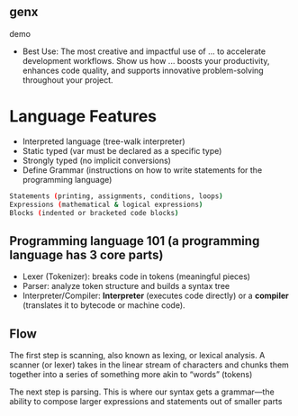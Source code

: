 ## genx
demo

* Best Use: The most creative and impactful use of ... to accelerate development workflows. Show us how ... boosts your productivity, enhances code quality, and supports innovative problem-solving throughout your project. 

# Language Features

* Interpreted language (tree-walk interpreter)
* Static typed (var must be declared as a specific type)
* Strongly typed (no implicit conversions)
* Define Grammar (instructions on how to write statements for the programming language)

```bash
Statements (printing, assignments, conditions, loops)
Expressions (mathematical & logical expressions)
Blocks (indented or bracketed code blocks)
```

## Programming language 101 (a programming language has 3 core parts)

- Lexer (Tokenizer): breaks code in tokens (meaningful pieces)
- Parser: analyze token structure and builds a syntax tree
- Interpreter/Compiler: **Interpreter** (executes code directly) or a **compiler** (translates it to bytecode or machine code).

## Flow

The first step is scanning, also known as lexing, or lexical analysis. A scanner (or lexer) takes in the linear stream of characters and chunks them together into a series of something more akin to “words” (tokens)

The next step is parsing. This is where our syntax gets a grammar—the ability
to compose larger expressions and statements out of smaller parts